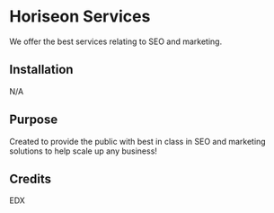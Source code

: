 # Horiseon Services 

We offer the best services relating to SEO and marketing.

## Installation

N/A

## Purpose

Created to provide the public with best in class in SEO and marketing solutions to help scale up any business!  

## Credits

EDX
